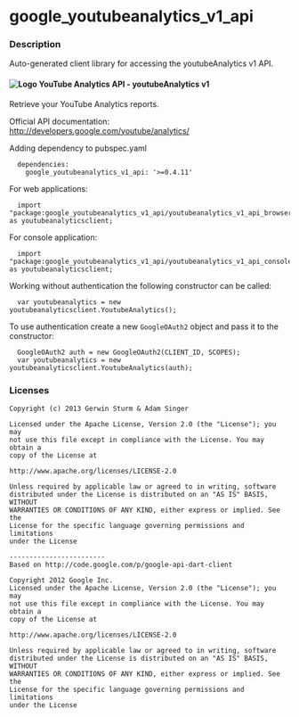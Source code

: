 # google_youtubeanalytics_v1_api

### Description

Auto-generated client library for accessing the youtubeAnalytics v1 API.

#### ![Logo](http://www.google.com/images/icons/product/youtube-16.png) YouTube Analytics API - youtubeAnalytics v1

Retrieve your YouTube Analytics reports.

Official API documentation: http://developers.google.com/youtube/analytics/

Adding dependency to pubspec.yaml

```
  dependencies:
    google_youtubeanalytics_v1_api: '>=0.4.11'
```

For web applications:

```
  import "package:google_youtubeanalytics_v1_api/youtubeanalytics_v1_api_browser.dart" as youtubeanalyticsclient;
```

For console application:

```
  import "package:google_youtubeanalytics_v1_api/youtubeanalytics_v1_api_console.dart" as youtubeanalyticsclient;
```

Working without authentication the following constructor can be called:

```
  var youtubeanalytics = new youtubeanalyticsclient.YoutubeAnalytics();
```

To use authentication create a new `GoogleOAuth2` object and pass it to the constructor:


```
  GoogleOAuth2 auth = new GoogleOAuth2(CLIENT_ID, SCOPES);
  var youtubeanalytics = new youtubeanalyticsclient.YoutubeAnalytics(auth);
```

### Licenses

```
Copyright (c) 2013 Gerwin Sturm & Adam Singer

Licensed under the Apache License, Version 2.0 (the "License"); you may 
not use this file except in compliance with the License. You may obtain a 
copy of the License at

http://www.apache.org/licenses/LICENSE-2.0

Unless required by applicable law or agreed to in writing, software
distributed under the License is distributed on an "AS IS" BASIS, WITHOUT
WARRANTIES OR CONDITIONS OF ANY KIND, either express or implied. See the
License for the specific language governing permissions and limitations 
under the License

------------------------
Based on http://code.google.com/p/google-api-dart-client

Copyright 2012 Google Inc.
Licensed under the Apache License, Version 2.0 (the "License"); you may 
not use this file except in compliance with the License. You may obtain a
copy of the License at

http://www.apache.org/licenses/LICENSE-2.0

Unless required by applicable law or agreed to in writing, software
distributed under the License is distributed on an "AS IS" BASIS, WITHOUT
WARRANTIES OR CONDITIONS OF ANY KIND, either express or implied. See the
License for the specific language governing permissions and limitations 
under the License

```
